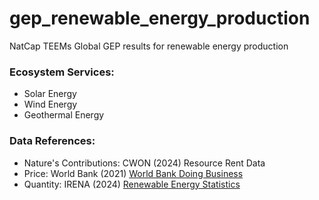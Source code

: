 # gep_renewable_energy_production
NatCap TEEMs Global GEP results for renewable energy production 

### Ecosystem Services:
- Solar Energy
- Wind Energy
- Geothermal Energy

### Data References:
- Nature's Contributions: CWON (2024) Resource Rent Data
- Price: World Bank (2021) [World Bank Doing Business](https://www.worldbank.org/en/programs/business-enabling-environment/doing-business-legacy)
- Quantity: IRENA (2024) [Renewable Energy Statistics](https://www.irena.org/Publications/2024/Jul/Renewable-energy-statistics-2024) 

